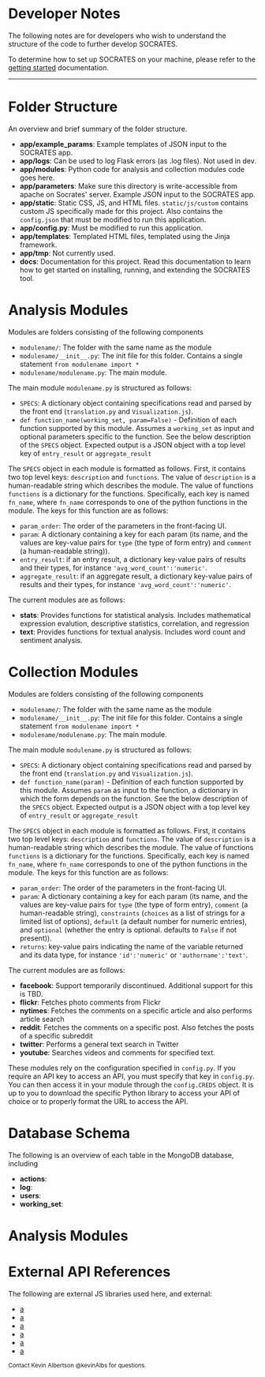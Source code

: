 # Developer Notes #

The following notes are for developers who wish to understand the structure of the code to further develop SOCRATES.

To determine how to set up SOCRATES on your machine, please refer to the [getting started](docs/getting_started.md) documentation.

------

# Folder Structure # 

An overview and brief summary of the folder structure.

- **app/example_params**: Example templates of JSON input to the SOCRATES app.
- **app/logs**: Can be used to log Flask errors (as .log files). Not used in dev.
- **app/modules**: Python code for analysis and collection modules code goes here.
- **app/parameters**: Make sure this directory is write-accessible from apache on Socrates' server. Example JSON input to the SOCRATES app.
- **app/static**: Static CSS, JS, and HTML files. `static/js/custom` contains custom JS specifically made for this project. Also contains the `config.json` that must be modified to run this application.
- **app/config.py**: Must be modified to run this application.
- **app/templates**: Templated HTML files, templated using the Jinja framework.
- **app/tmp**: Not currently used.
- **docs**: Documentation for this project. Read this documentation to learn how to get started on installing, running, and extending the SOCRATES tool.


# Analysis Modules #

Modules are folders consisting of the following components
- `modulename/`: The folder with the same name as the module
- `modulename/__init__.py`: The init file for this folder. Contains a single statement `from modulename import *`
- `modulename/modulename.py`: The main module.

The main module `modulename.py` is structured as follows:
- `SPECS`: A dictionary object containing specifications read and parsed by the front end (`translation.py` and `Visualization.js`).
- `def function_name(working_set, param=False)` - Definition of each function supported by this module.  Assumes a `working_set` as input and optional parameters specific to the function. See the below description of the `SPECS` object. Expected output is a JSON object with a top level key of `entry_result` or `aggregate_result`

The `SPECS` object in each module is formatted as follows.  First, it contains two top level keys: `description` and `functions`. The value of `description` is a human-readable string which describes the module. The value of functions `functions` is a dictionary for the functions.  Specifically, each key is named `fn_name`, where `fn_name` corresponds to one of the python functions in the module.  The keys for this function are as follows:

- `param_order`: The order of the parameters in the front-facing UI.
- `param`: A dictionary containing a key for each param (its name, and the values are key-value pairs for `type` (the type of form entry) and `comment` (a human-readable string)).
- `entry_result`: if an entry result, a dictionary key-value pairs of results and their types, for instance `'avg_word_count':'numeric'`.
- `aggregate_result`: if an aggregate result, a dictionary key-value pairs of results and their types, for instance `'avg_word_count':'numeric'`. 

The current modules are as follows:

- **stats**: Provides functions for statistical analysis. Includes mathematical expression evalution, descriptive statistics, correlation, and regression
- **text**: Provides functions for textual analysis. Includes word count and sentiment analysis.

# Collection Modules #

Modules are folders consisting of the following components
- `modulename/`: The folder with the same name as the module
- `modulename/__init__.py`: The init file for this folder. Contains a single statement `from modulename import *`
- `modulename/modulename.py`: The main module.

The main module `modulename.py` is structured as follows:
- `SPECS`: A dictionary object containing specifications read and parsed by the front end (`translation.py` and `Visualization.js`).
- `def function_name(param)` - Definition of each function supported by this module.  Assumes `param` as input to the function, a dictionary in which the form depends on the function. See the below description of the `SPECS` object. Expected output is a JSON object with a top level key of `entry_result` or `aggregate_result`

The `SPECS` object in each module is formatted as follows.  First, it contains two top level keys: `description` and `functions`. The value of `description` is a human-readable string which describes the module. The value of functions `functions` is a dictionary for the functions.  Specifically, each key is named `fn_name`, where `fn_name` corresponds to one of the python functions in the module.  The keys for this function are as follows:

- `param_order`: The order of the parameters in the front-facing UI.
- `param`: A dictionary containing a key for each param (its name, and the values are key-value pairs for `type` (the type of form entry), `comment` (a human-readable string), `constraints` (`choices` as a list of strings for a limited list of options), `default` (a default number for numeric entries), and `optional` (whether the entry is optional. defaults to `False` if not present)).
- `returns`: key-value pairs indicating the name of the variable returned and its data type, for instance `'id':'numeric'` or `'authorname':'text'`. 

The current modules are as follows:

- **facebook**: Support temporarily discontinued. Additional support for this is TBD.
- **flickr**: Fetches photo comments from Flickr
- **nytimes**: Fetches the comments on a specific article and also performs article search
- **reddit**: Fetches the comments on a specific post. Also fetches the posts of a specific subreddit
- **twitter**: Performs a general text search in Twitter
- **youtube**: Searches videos and comments for specified text.

These modules rely on the configuration specified in `config.py`. If you require an API key to access an API, you must specify that key in `config.py`. You can then access it in your module through the `config.CREDS` object.  It is up to you to download the specific Python library to access your API of choice or to properly format the URL to access the API.

# Database Schema #

The following is an overview of each table in the MongoDB database, including

- **actions**: 
- **log**: 
- **users**: 
- **working_set**: 


# Analysis Modules #



# External API References #

The following are external JS libraries used here, and external:

- [a]()
- [a]()
- [a]()
- [a]()
- [a]()
- [a]()

<small>Contact Kevin Albertson @kevinAlbs for questions.</small>
